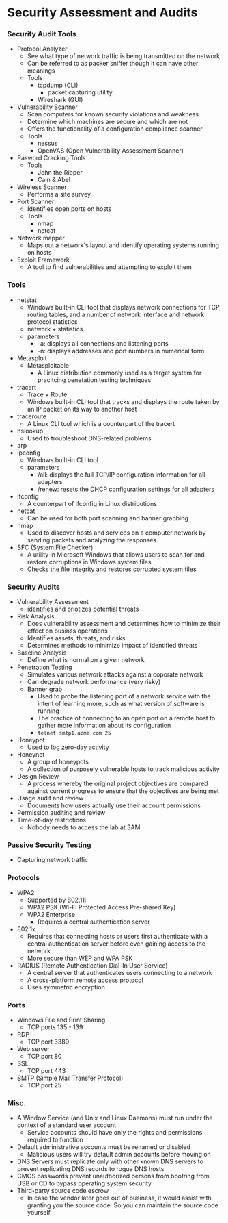 # Security Assessment and Audits

### Security Audit Tools
* Protocol Analyzer
  * See what type of network traffic is being transmitted on the network
  * Can be referred to as packer sniffer though it can have other meanings
  * Tools
    * tcpdump (CLI)
      * packet capturing utility
    * Wireshark (GUI)
* Vulnerability Scanner
  * Scan computers for known security violations and weakness
  * Determine which machines are secure and which are not
  * Offers the functionality of a configuration compliance scanner
  * Tools
    * nessus
    * OpenVAS (Open Vulnerability Assessment Scanner)
* Pasword Cracking Tools
  * Tools
    * John the Ripper
    * Cain & Abel
* Wireless Scanner
  * Performs a site survey
* Port Scanner
  * Identifies open ports on hosts
  * Tools
    * nmap
    * netcat
* Network mapper
  * Maps out a network's layout and identify operating systems running on hosts
* Exploit Framework
  * A tool to find vulnerabilities and attempting to exploit them

### Tools
* netstat
  * Windows built-in CLI tool that displays network connections for TCP, routing tables, and a number of network interface and network protocol statistics
  * network + statistics
  * parameters
    * -a: displays all connections and listening ports
    * -n: displays addresses and port numbers in numerical form
* Metasploit
  * Metasploitable
    * A Linux distribution commonly used as a target system for pracitcing penetation testing techniques
* tracert
  * Trace + Route
  * Windows built-in CLI tool that tracks and displays the route taken by an IP packet on its way to another host
* traceroute
  * A Linux CLI tool which is a counterpart of the tracert
* nslookup
  * Used to troubleshoot DNS-related problems
* arp 
* ipconfig
  * Windows built-in CLI tool
  * parameters
    * /all: displays the full TCP/IP configuration information for all adapters
    * /renew: resets the DHCP configuration settings for all adapters
* ifconfig
  * A counterpart of ifconfig in Linux distributions
* netcat
  * Can be used for both port scanning and banner grabbing
* nmap
  * Used to discover hosts and services on a computer network by sending packets and analyzing the responses
* SFC (System File Checker)
  * A utility in Microsoft Windows that allows users to scan for and restore corruptions in Windows system files
  * Checks the file integrity and restores corrupted system files
  
### Security Audits
* Vulnerability Assessment
  * identifies and priotizes potential threats
* Risk Analysis
  * Does vulnerability assessment and determines how to minimize their effect on businss operations
  * Identifies assets, threats, and risks
  * Determines methods to minimize impact of identified threats
* Baseline Analysis
  * Define what is normal on a given network
* Penetration Testing
  * Simulates various network attacks against a coporate network
  * Can degrade network performance (very risky)
  * Banner grab
    * Used to probe the listening port of a network service with the intent of learning more, such as what version of software is running
    * The practice of connecting to an open port on a remote host to gather more information about its configuration
    * `telnet smtp1.acme.com 25`
* Honeypot
  * Used to log zero-day activity
* Honeynet
  * A group of honeypots
  * A collection of purposely vulnerable hosts to track malicious activity
* Design Review
  * A process whereby the original project objectives are compared against current progress to ensure that the objectives are being met
* Usage audit and review
  * Documents how users actually use their account permissions
* Permission auditing and review
* Time-of-day restrictions
  * Nobody needs to access the lab at 3AM

### Passive Security Testing
  * Capturing network traffic

### Protocols
* WPA2
  * Supported by 802.11i
  * WPA2 PSK (Wi-Fi Protected Access Pre-shared Key)
  * WPA2 Enterprise
    * Requires a central authentication server
* 802.1x
  * Requires that connecting hosts or users first authenticate with a central authentication server before even gaining access to the network
  * More secure than WEP and WPA PSK
* RADIUS (Remote Authentication Dial-In User Service)
  * A central server that authenticates users connecting to a network
  * A cross-platform remote access protocol
  * Uses symmetric encryption
  
### Ports
* Windows File and Print Sharing
  * TCP ports 135 - 139
* RDP
  * TCP port 3389
* Web server
  * TCP port 80
* SSL
  * TCP port 443
* SMTP (Simple Mail Transfer Protocol)
  * TCP port 25
  
### Misc.
* A Window Service (and Unix and Linux Daemons) must run under the context of a standard user account
  * Service accounts should have only the rights and permissions required to function
* Default administrative accounts must be renamed or disabled
  * Malicious users will try default admin accounts before moving on
* DNS Servers must replicate only with other known DNS servers to prevent replicating DNS records to rogue DNS hosts
* CMOS passwords prevent unauthorized persons from bootring from USB or CD to bypass operating system security
* Third-party source code escrow
  * In case the vendor later goes out of business, it would assist with granting you the source code. So you can maintain the source code yourself
